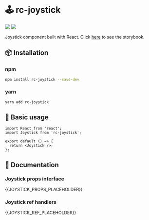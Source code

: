 # 🕹️ rc-joystick

<p>
  <img src="https://img.shields.io/npm/v/rc-joystick">
  <img src="https://img.shields.io/bundlephobia/min/rc-joystick">
</p>
Joystick component built with React.
Click <a href="https://rockyfrank.github.io/rc-joystick/?path=/docs/example--docs">here</a> to see the storybook.

## 📦 Installation

### npm

```bash
npm install rc-joystick --save-dev
```

### yarn

```bash
yarn add rc-joystick
```

## 🔨 Basic usage

```tsx
import React from 'react';
import Joystick from 'rc-joystick';

export default () => {
  return <Joystick />;
};
```

## 📖 Documentation

### Joystick props interface

{{JOYSTICK_PROPS_PLACEHOLDER}}

### Joystick ref handlers

{{JOYSTICK_REF_PLACEHOLDER}}
